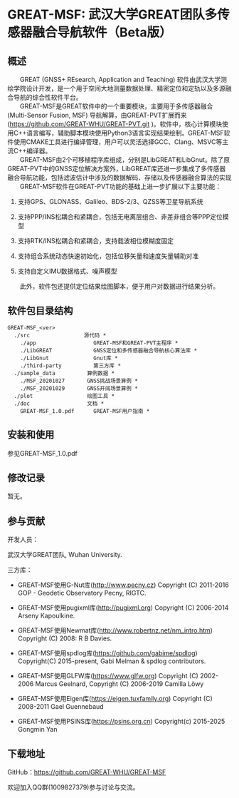 # GREAT-MSF: 武汉大学GREAT团队多传感器融合导航软件（Beta版）

## 概述

&emsp;&emsp;GREAT (GNSS+ REsearch, Application and Teaching) 软件由武汉大学测绘学院设计开发，是一个用于空间大地测量数据处理、精密定位和定轨以及多源融合导航的综合性软件平台。<br />
&emsp;&emsp;GREAT-MSF是GREAT软件中的一个重要模块，主要用于多传感器融合 (Multi-Sensor Fusion, MSF) 导航解算，由GREAT-PVT扩展而来 (https://github.com/GREAT-WHU/GREAT-PVT.git )。软件中，核心计算模块使用C++语言编写，辅助脚本模块使用Python3语言实现结果绘制。GREAT-MSF软件使用CMAKE工具进行编译管理，用户可以灵活选择GCC、Clang、MSVC等主流C++编译器。<br />
&emsp;&emsp;GREAT-MSF由2个可移植程序库组成，分别是LibGREAT和LibGnut。除了原GREAT-PVT中的GNSS定位解决方案外，LibGREAT库还进一步集成了多传感器融合导航功能，包括滤波估计中涉及的数据解码、存储以及传感器融合算法的实现<br />
&emsp;&emsp;GREAT-MSF软件在GREAT-PVT功能的基础上进一步扩展以下主要功能：
1. 支持GPS、GLONASS、Galileo、BDS-2/3、QZSS等卫星导航系统 

2. 支持PPP/INS松耦合和紧耦合，包括无电离层组合、非差非组合等PPP定位模型

3. 支持RTK/INS松耦合和紧耦合，支持载波相位模糊度固定

4. 支持组合系统动态快速初始化，包括位移矢量和速度矢量辅助对准
   
5. 支持自定义IMU数据格式、噪声模型


&emsp;&emsp;此外，软件包还提供定位结果绘图脚本，便于用户对数据进行结果分析。

## 软件包目录结构
```shell
GREAT-MSF_<ver>	
  ./src	                源代码 *
    ./app                  GREAT-MSF和GREAT-PVT主程序 *
    ./LibGREAT             GNSS定位和多传感器融合导航核心算法库 *
    ./LibGnut              Gnut库 *
    ./third-party          第三方库 *
  ./sample_data          算例数据 *
    ./MSF_20201027       GNSS挑战场景算例 *
    ./MSF_20201029       GNSS开阔场景算例 *
  ./plot                 绘图工具 *
  ./doc                  文档 *
    GREAT-MSF_1.0.pdf      GREAT-MSF用户指南 *
```

## 安装和使用

参见GREAT-MSF_1.0.pdf

## 修改记录
    
暂无。

## 参与贡献

开发人员：

武汉大学GREAT团队, Wuhan University.

三方库：

* GREAT-MSF使用G-Nut库(http://www.pecny.cz)
  Copyright (C) 2011-2016 GOP - Geodetic Observatory Pecny, RIGTC.
  
* GREAT-MSF使用pugixml库(http://pugixml.org)
  Copyright (C) 2006-2014 Arseny Kapoulkine.

* GREAT-MSF使用Newmat库(http://www.robertnz.net/nm_intro.htm)
  Copyright (C) 2008: R B Davies.

* GREAT-MSF使用spdlog库(https://github.com/gabime/spdlog)
  Copyright(C) 2015-present, Gabi Melman & spdlog contributors.

* GREAT-MSF使用GLFW库(https://www.glfw.org)
  Copyright (C) 2002-2006 Marcus Geelnard, Copyright (C) 2006-2019 Camilla Löwy

* GREAT-MSF使用Eigen库(https://eigen.tuxfamily.org)
  Copyright (C) 2008-2011 Gael Guennebaud

* GREAT-MSF使用PSINS库(https://psins.org.cn)
  Copyright(c) 2015-2025 Gongmin Yan


## 下载地址

GitHub：https://github.com/GREAT-WHU/GREAT-MSF

欢迎加入QQ群(1009827379)参与讨论与交流。

